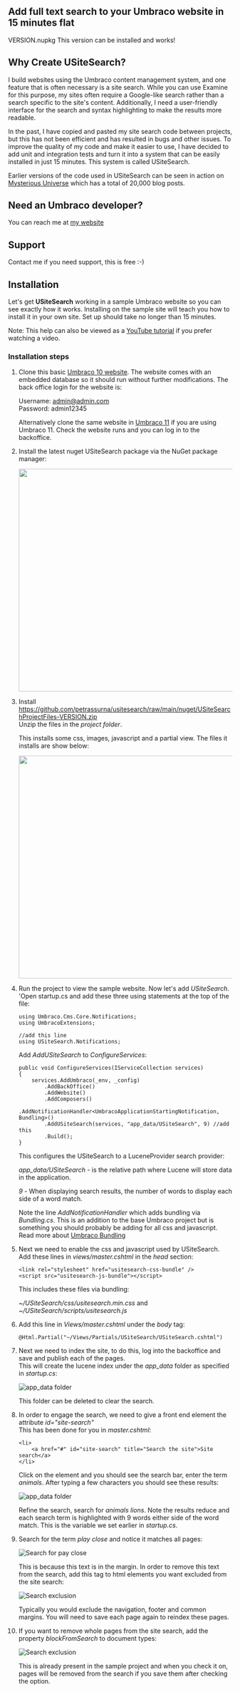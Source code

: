 ## Add full text search to your Umbraco website in 15 minutes flat

VERSION.nupkg 
This version can be installed and works!

## Why Create USiteSearch?

I build websites using the Umbraco content management system, and one feature that is often necessary 
is a site search. While you can use Examine for this purpose, my sites often require a Google-like search 
rather than a search specific to the site's content. Additionally, I need a user-friendly interface for 
the search and syntax highlighting to make the results more readable. 

In the past, I have copied and pasted my site search code between projects, but this has not been 
efficient and has resulted in bugs and other issues. To improve the quality of my code and make it easier to 
use, I have decided to add unit and integration tests and turn it into a system that can be easily installed in just 15 minutes. 
This system is called USiteSearch.

Earlier versions of the code used in USiteSearch can be seen in action on <a href="https://mysteriousuniverse.org/" target="_blank">Mysterious Universe</a> which has a total of 20,000 blog posts.

## Need an Umbraco developer?

You can reach me at <a href="https://www.yart.com.au/capabilities/umbraco-developer/" target="_blank">my website</a>

## Support

Contact me if you need support, this is free :-)

## Installation

Let's get **USiteSearch** working in a sample Umbraco website so you can see exactly how it works. Installing on the sample
site will teach you how to install it in your own site. Set up should take no longer than 15 minutes.

Note: This help can also be viewed as a <a href="https://youtu.be/gf2Gx8i6vr8" target="_blank">YouTube tutorial</a> if 
you prefer watching a video. 

### Installation steps

1. Clone this basic <a href="https://github.com/petrassurna/umbraco10samplesite.git" target="_blank">Umbraco 10 website</a>. 
The website comes with an embedded database so it should run without further modifications. 
The back office login for the website is:

	Username: admin@admin.com  
	Password: admin12345

	Alternatively clone the same website in <a href="https://github.com/petrassurna/umbraco11samplesite.git" target="_blank">Umbraco 11</a> if you are using Umbraco 11. Check the website runs and you can log in to the backoffice.

2. Install the latest nuget USiteSearch package via the NuGet package manager:

	<img src="https://raw.githubusercontent.com/petrassurna/usitesearch/main/USiteSearch/images/nuget-install.jpg" style="height:500px">


3. Install https://github.com/petrassurna/usitesearch/raw/main/nuget/USiteSearchProjectFiles-VERSION.zip  
   Unzip the files in the *project folder*.

	This installs some css, images, javascript and a partial view. The files it installs are show below:

	<img src="https://raw.githubusercontent.com/petrassurna/usitesearch/main/USiteSearch/images/setup-sample.jpg" style="height:500px">

4. Run the project to view the sample website. Now let's add *USiteSearch*.
   'Open startup.cs and add these three using statements at the top of the file:

	```
	using Umbraco.Cms.Core.Notifications;
	using UmbracoExtensions;

	//add this line
	using USiteSearch.Notifications;
	```

	Add *AddUSiteSearch* to *ConfigureServices*:

	```
	public void ConfigureServices(IServiceCollection services)
	{
		services.AddUmbraco(_env, _config)
			.AddBackOffice()
			.AddWebsite()
			.AddComposers()
			.AddNotificationHandler<UmbracoApplicationStartingNotification, Bundling>()
			.AddUSiteSearch(services, "app_data/USiteSearch", 9) //add this
			.Build();
	}
	```

	This configures the USiteSearch to a LuceneProvider search provider:

	*app_data/USiteSearch* - is the relative path where Lucene will store data in the application.

	*9* - When displaying search results, the number of words to display each side of a word match.

	Note the line *AddNotificationHandler* which adds bundling via *Bundling.cs*. 
	This is an addition to the base Umbraco project but is something you should probably be adding for all css and javascript.
	Read more about [Umbraco Bundling](https://docs.umbraco.com/umbraco-cms/fundamentals/design/stylesheets-javascript#bundling-and-minification-for-javascript-and-css)


5. Next we need to enable the css and javascript used by USiteSearch. 
Add these lines in *views/master.cshtml* in the *head* section:

	```
	<link rel="stylesheet" href="usitesearch-css-bundle" />
	<script src="usitesearch-js-bundle"></script>
	```

	This includes these files via bundling:
	
	*~/USiteSearch/css/usitesearch.min.css* and   
	*~/USiteSearch/scripts/usitesearch.js*


6.  Add this line in *Views/master.cshtml* under the *body* tag:

	```
	@Html.Partial("~/Views/Partials/USiteSearch/USiteSearch.cshtml")
	```

7. Next we need to index the site, to do this, log into the backoffice and save and publish each of the pages.  
   This will create the lucene index under the *app_data* folder as specified in *startup.cs*:

	![app_data folder](https://raw.githubusercontent.com/petrassurna/usitesearch/main/USiteSearch/images/app-data.jpg)

	This folder can be deleted to clear the search.

8. In order to engage the search, we need to give a front end element the attribute *id="site-search"*  
This has been done for you in *master.cshtml*:

	```
	<li>
		<a href="#" id="site-search" title="Search the site">Site search</a>
	</li>
	```

	Click on the element and you should see the search bar, enter the term *animals*. After typing a few characters you should 
	see these results:

	![app_data folder](https://raw.githubusercontent.com/petrassurna/usitesearch/main/USiteSearch/images/search-animals.jpg)

	Refine the search, search for *animals lions*. Note the results reduce and each search term is highlighted with 9 words either
	side of the word match. This is the variable we set earlier in *startup.cs*.

9. Search for the term *play close* and notice it matches all pages: 

	![Search for pay close](https://raw.githubusercontent.com/petrassurna/usitesearch/main/USiteSearch/images/search-pay-close.jpg)

	This is because this text is in the margin. In order to remove this text from the search, add this tag to html elements you want excluded from the site search:

	![Search exclusion](https://raw.githubusercontent.com/petrassurna/usitesearch/main/USiteSearch/images/search-exclude.jpg)

	Typically you would exclude the navigation, footer and common margins. You will need to save each page again to reindex these pages.

10. If you want to remove whole pages from the site search, add the property *blockFromSearch* to document types:

	![Search exclusion](https://raw.githubusercontent.com/petrassurna/usitesearch/main/USiteSearch/images/block-from-search.jpg)

	This is already present in the sample project and when you check it on, pages will be removed from the search if you save them after checking the option.